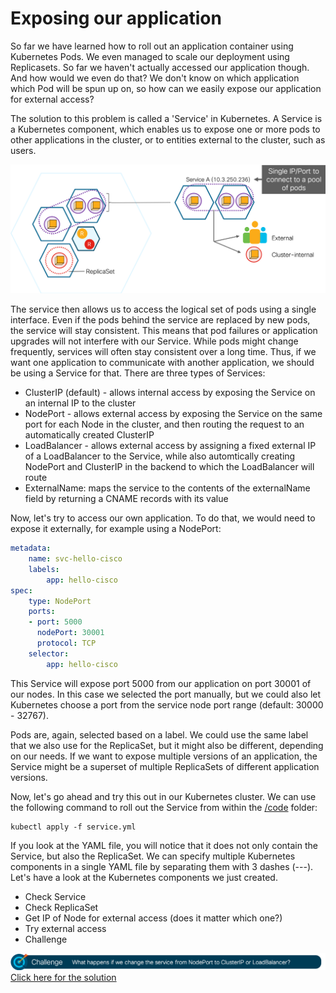 # Exposing our application

So far we have learned how to roll out an application container using Kubernetes Pods. We even managed to scale our deployment using Replicasets. So far we haven't actually accessed our application though. And how would we even do that? We don't know on which application which Pod will be spun up on, so how can we easily expose our application for external access?

The solution to this problem is called a 'Service' in Kubernetes. A Service is a Kubernetes component, which enables us to expose one or more pods to other applications in the cluster, or to entities external to the cluster, such as users.

![Kubernetes Service](img/service.png?raw=true "Kubernetes Service")

The service then allows us to access the logical set of pods using a single interface. Even if the pods behind the service are replaced by new pods, the service will stay consistent. This means that pod failures or application upgrades will not interfere with our Service. While pods might change frequently, services will often stay consistent over a long time. Thus, if we want one application to communicate with another application, we should be using a Service for that. There are three types of Services:
* ClusterIP (default) - allows internal access by exposing the Service on an internal IP to the cluster
* NodePort - allows external access by exposing the Service on the same port for each Node in the cluster, and then routing the request to an automatically created ClusterIP
* LoadBalancer - allows external access by assigning a fixed external IP of a LoadBalancer to the Service, while also automtically creating NodePort and ClusterIP in the backend to which the LoadBalancer will route
* ExternalName: maps the service to the contents of the externalName field by returning a CNAME records with its value

Now, let's try to access our own application. To do that, we would need to expose it externally, for example using a NodePort:

```yaml
metadata:
    name: svc-hello-cisco
    labels:
        app: hello-cisco
spec:
    type: NodePort
    ports:
    - port: 5000
      nodePort: 30001
      protocol: TCP
    selector:
        app: hello-cisco
```

This Service will expose port 5000 from our application on port 30001 of our nodes. In this case we selected the port manually, but we could also let Kubernetes choose a port from the service node port range (default: 30000 - 32767).

Pods are, again, selected based on a label. We could use the same label that we also use for the ReplicaSet, but it might also be different, depending on our needs. If we want to expose multiple versions of an application, the Service might be a superset of multiple ReplicaSets of different application versions.

Now, let's go ahead and try this out in our Kubernetes cluster. We can use the following command to roll out the Service from within the [/code](code/ "/code") folder:

```
kubectl apply -f service.yml
```

If you look at the YAML file, you will notice that it does not only contain the Service, but also the ReplicaSet. We can specify multiple Kubernetes components in a single YAML file by separating them with 3 dashes (---). Let's have a look at the Kubernetes components we just created.


* Check Service
* Check ReplicaSet
* Get IP of Node for external access (does it matter which one?)
* Try external access
* Challenge






![Challenge 1](img/challenge1.png?raw=true "Challenge 1")
[Click here for the solution](./solutions/challenge1 "Click here for the solution")
